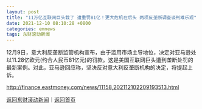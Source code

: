 ```yaml
---
layout: post
title: "11万亿互联网巨头栽了 遭重罚81亿！更大危机在后头 两项反垄断调查谈判难乐观"
date: 2021-12-10 08:10:28 +0800
categories: emnews
tags: 东财滚动新闻
---
```


12月9日，意大利反垄断监管机构宣布，由于滥用市场主导地位，决定对亚马逊处以11.28亿欧元(约合人民币81亿元)的罚款。这是美国互联网巨头遭到垄断处罚的最新案例。对此，亚马逊回应称，坚决反对意大利反垄断机构的决定，将提起上诉。

<http://finance.eastmoney.com/news/11158,202112102209193513.html>

[返回东财滚动新闻](//finews.withounder.com/emnews/)｜[返回首页](//finews.withounder.com/)